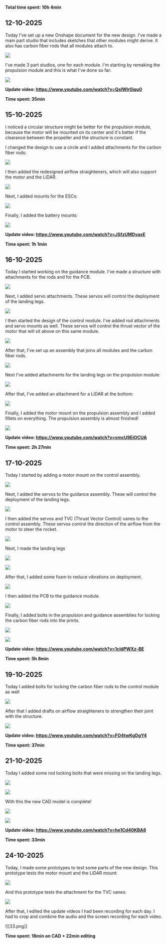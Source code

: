 **Total time spent: 10h 4min**
## 12-10-2025

Today I've set up a new Onshape document for the new design. I've made a main part studio that includes sketches that other modules might derive. It also has carbon fiber rods that all modules attach to.

![](Images/1.png)

I've made 3 part studios, one for each module. I'm starting by remaking the propulsion module and this is what I've done so far:

![](Images/2.png)

**Update video: https://www.youtube.com/watch?v=QslWIr0iqu0**

**Time spent: 35min**

## 15-10-2025

I noticed a circular structure might be better for the propulsion module, because the motor will be mounted on its center and it's better if the clearance between the propeller and the structure is constant.

I changed the design to use a circle and I added attachments for the carbon fiber rods:

![](Images/3.png)

I then added the redesigned airflow straighteners, which will also support the motor and the LiDAR.

![](Images/4.png)

Next, I added mounts for the ESCs:

![](Images/5.png)

Finally, I added the battery mounts:

![](Images/6.png)

**Update video: https://www.youtube.com/watch?v=JSfzUMDvaxE**

**Time spent: 1h 1min**
## 16-10-2025

Today I started working on the guidance module. I've made a structure with attachments for the rods and for the PCB.

![](Images/7.png)

Next, I added servo attachments. These servos will control the deployment of the landing legs.

![](Images/8.png)

I then started the design of the control module. I've added rod attachments and servo mounts as well. These servos will control the thrust vector of the motor that will sit above on this same module.

![](Images/9.png)

After that, I've set up an assembly that joins all modules and the carbon fiber rods.

![](Images/10.png)

Next I've added attachments for the landing legs on the propulsion module:

![](Images/11.png)

After that, I've added an attachment for a LiDAR at the bottom:

![](Images/12.png)

Finally, I added the motor mount on the propulsion assembly and I added fillets on everything. The propulsion assembly is almost finished!

![](Images/13.png)

**Update video: https://www.youtube.com/watch?v=vmcU9EiOCUA**

**Time spent: 2h 27min**
## 17-10-2025

Today I started by adding a motor mount on the control assembly.

![](Images/14.png)

Next, I added the servos to the guidance assembly. These will control the deployment of the landing legs.

![](Images/15.png)

I then added the servos and TVC (Thrust Vector Control) vanes to the control assembly. These servos control the direction of the airflow from the motor to steer the rocket.

![](Images/16.png)

Next, I made the landing legs

![](Images/17.png)

![](Images/18.png)

After that, I added some foam to reduce vibrations on deployment.

![](Images/19.png)

I then added the PCB to the guidance module.

![](Images/20.png)

Finally, I added bolts in the propulsion and guidance assemblies for locking the carbon fiber rods into the prints.

![](Images/21.png)

![](Images/22.png)

**Update video: https://www.youtube.com/watch?v=1cldPWXz-BE**

**Time spent: 5h 8min**
## 19-10-2025

Today I added bolts for locking the carbon fiber rods to the control module as well

![](Images/23.png)

After that I added drafts on airflow straighteners to strengthen their joint with the structure.

![](Images/26.png)

**Update video: https://www.youtube.com/watch?v=FO4twKgDgY4**

**Time spent: 37min**
## 21-10-2025

Today I added some rod locking bolts that were missing on the landing legs.

![](Images/27.png)

![](Images/28.png)

With this the new CAD model is complete!

![](Images/30.png)

![](Images/29.png)

**Update video: https://www.youtube.com/watch?v=he1Cd40KBA8**

**Time spent: 33min**
## 24-10-2025

Today, I made some prototypes to test some parts of the new design. This prototype tests the motor mount and the LiDAR mount:

![](Images/31.png)

And this prototype tests the attachment for the TVC vanes:

![](Images/32.png)

After that, I edited the update videos I had been recording for each day. I had to crop and combine the audio and the screen recording for each video.

![[33.png]]

**Time spent: 18min on CAD + 22min editing**